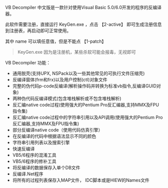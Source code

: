 VB Decompiler 中文版是一款针对使用Visual Basic 5.0/6.0开发的程序的反编译器。

此软件需要注册，直接运行 KeyGen.exe ，点击 【2-active】 即可生成注册信息到注册表，再启动即可正常使用。

其中 name 可以填任意值，但是不能点 【1-patch】

> KeyGen.exe 因为是注册机，某些杀软可能会报毒，无视即可

VB Decompiler 功能：

- 通用脱壳(支持UPX, NSPack以及一些其他常见的可执行文件压缩壳)
- 反编译窗体(frm和frx)以及用户控制(ctl)对象文件
- 完整的伪代码p-code反编译(解析操作码并转换为标准vb指令,反编译GUID对象)
- 两种伪代码反编译模式(包含堆栈解析或不包含堆栈解析)
- 反汇编native code过程(使用强大的Pentium Pro反汇编器,支持MMX及FPU指令集)
- 反汇编native code过程中的字符串引用以及API调用(使用强大的Pentium Pro反汇编器,支持MMX及FPU指令集)
- 部分反编译native code（使用代码仿真引擎）
- 在反编译的代码中根据语法显示不同的颜色
- 字符串引用列表以及搜索引擎
- 快速反编译
- VB5/6程序的混淆工具
- VB5/6程序的修补工具
- 将反编译的数据保存入单个DB文件
- 反编译.Net程序
- 将所有的过程列表保存入MAP文件， IDC脚本或是HIEW的Names文件
